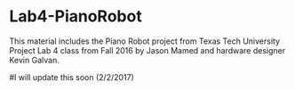 # Lab4-PianoRobot
This material includes the Piano Robot project from Texas Tech University Project Lab 4 class from Fall 2016 by Jason Mamed and hardware designer Kevin Galvan.

#I will update this soon (2/2/2017)
